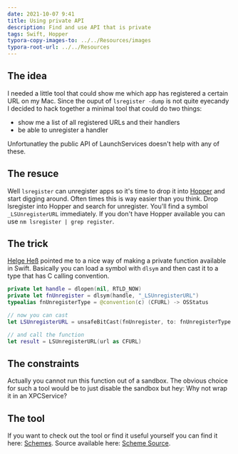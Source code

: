 ```yaml
---
date: 2021-10-07 9:41
title: Using private API
description: Find and use API that is private
tags: Swift, Hopper
typora-copy-images-to: ../../Resources/images
typora-root-url: ../../Resources
---
```


## The idea

I needed a little tool that could show me which app has registered a certain URL on my Mac. Since the ouput of `lsregister -dump` is not quite eyecandy I decided to hack together a minimal tool that could do two things:

- show me a list of all registered URLs and their handlers
- be able to unregister a handler

Unfortunatley the public API of LaunchServices doesn't help with any of these.

## The resuce

Well `lsregister` can unregister apps so it's time to drop it into [Hopper](https://www.hopperapp.com) and start digging around. Often times this is way easier than you think. Drop lsregister into Hopper and search for unregister. You'll find a symbol `_LSUnregisterURL` immediately. If you don't have Hopper available you can use `nm lsregister | grep register`.



## The trick

[Helge Heß](https://www.helgehess.eu) pointed me to a nice way of making a private function available in Swift. Basically you can load a symbol with `dlsym` and then cast it to a type that has C calling convention. 

```Swift
private let handle = dlopen(nil, RTLD_NOW)
private let fnUnregister = dlsym(handle, "_LSUnregisterURL")
typealias fnUnregisterType = @convention(c) (CFURL) -> OSStatus

// now you can cast
let LSUnregisterURL = unsafeBitCast(fnUnregister, to: fnUnregisterType.self)

// and call the function
let result = LSUnregisterURL(url as CFURL)
```



## The constraints

Actually you cannot run this function out of a sandbox. The obvious choice for such a tool would be to just disable the sandbox but hey: Why not wrap it in an XPCService?



## The tool

If you want to check out the tool or find it useful yourself you can find it here: [Schemes](https://oliver-epper.de/apps/schemes/). Source available here: [Scheme Source](https://github.com/oliverepper/Schemes).
